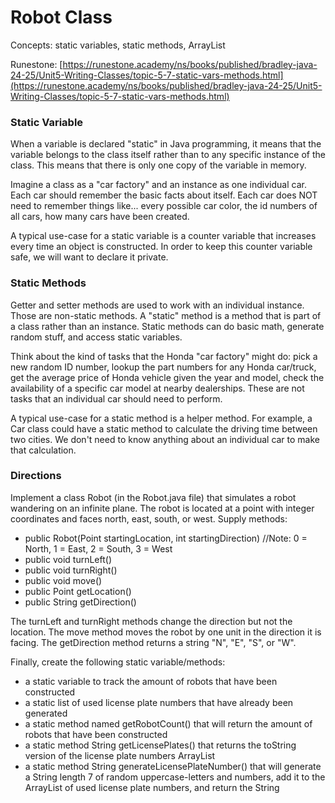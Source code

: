 # Robot Class

Concepts: static variables, static methods, ArrayList

Runestone: [https://runestone.academy/ns/books/published/bradley-java-24-25/Unit5-Writing-Classes/topic-5-7-static-vars-methods.html](https://runestone.academy/ns/books/published/bradley-java-24-25/Unit5-Writing-Classes/topic-5-7-static-vars-methods.html)

### Static Variable

When a variable is declared "static" in Java programming, it means that the variable belongs to the class itself rather than to any specific instance of the class. This means that there is only one copy of the variable in memory.

Imagine a class as a "car factory" and an instance as one individual car. Each car should remember the basic facts about itself. Each car does NOT need to remember things like... every possible car color, the id numbers of all cars, how many cars have been created.

A typical use-case for a static variable is a counter variable that increases every time an object is constructed. In order to keep this counter variable safe, we will want to declare it private.

### Static Methods

Getter and setter methods are used to work with an individual instance. Those are non-static methods. A "static" method is a method that is part of a class rather than an instance. Static methods can do basic math, generate random stuff, and access static variables.

Think about the kind of tasks that the Honda "car factory" might do: pick a new random ID number, lookup the part numbers for any Honda car/truck, get the average price of Honda vehicle given the year and model, check the availability of a specific car model at nearby dealerships. These are not tasks that an individual car should need to perform.

A typical use-case for a static method is a helper method. For example, a Car class could have a static method to calculate the driving time between two cities. We don't need to know anything about an individual car to make that calculation.



### Directions

Implement a class Robot (in the Robot.java file) that simulates a robot wandering on an infinite plane. The robot is located at a point with integer coordinates and faces north, east, south, or west. Supply methods:

- public Robot(Point startingLocation, int startingDirection) //Note: 0 = North, 1 = East, 2 = South, 3 = West
- public void turnLeft()
- public void turnRight()
- public void move()
- public Point getLocation()
- public String getDirection()

The turnLeft and turnRight methods change the direction but not the location. The move method moves the robot by one unit in the direction it is facing. The getDirection method returns a string "N", "E", "S", or "W".
  
Finally, create the following static variable/methods:
- a static variable to track the amount of robots that have been constructed
- a static list of used license plate numbers that have already been generated
- a static method named getRobotCount() that will return the amount of robots that have been constructed
- a static method String getLicensePlates() that returns the toString version of the license plate numbers ArrayList
- a static method String generateLicensePlateNumber() that will generate a String length 7 of random uppercase-letters and numbers, add it to the ArrayList of used license plate numbers, and return the String